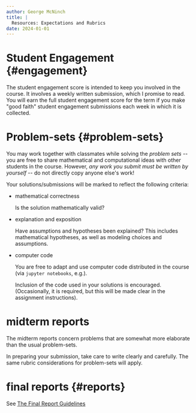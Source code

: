 ```yaml
---
author: George McNinch
title: |
  Resources: Expectations and Rubrics
date: 2024-01-01
---
```


# Student Engagement {#engagement}

   The student engagement score is intended to keep you involved in
   the course. It involves a weekly written submission, which I
   promise to read. You will earn the full student engagement score
   for the term if you make "good faith" student engagement
   submissions each week in which it is collected.

# Problem-sets {#problem-sets}

  You may work together with classmates while solving the *problem
  sets* -- you are free to share mathematical and computational ideas
  with other students in the course. However, *any work you submit
  must be written by yourself* -- do not directly copy anyone else's
  work!

  Your solutions/submissions will be marked to reflect the following
  criteria:

  - mathematical correctness
  
    Is the solution mathematically valid? 
  
  - explanation and exposition

    Have assumptions and hypotheses been explained? This includes
    mathematical hypotheses, as well as modeling choices and
    assumptions.

  - computer code
  
    You are free to adapt and use computer code distributed in the
    course (via ``jupyter notebooks``, e.g.).
	
	Inclusion of the code used in your solutions is
    encouraged. (Occasionally, it is required, but this will be made
    clear in the assignment instructions).

# midterm reports

  The midterm reports concern problems that are somewhat more
  elaborate than the usual problem-sets. 
  
  In preparing your submission, take care to write clearly and
  carefully. The same rubric considerations for problem-sets will
  apply.

# final reports {#reports}

  See [The Final Report Guidelines](final-project-guidelines.html)
